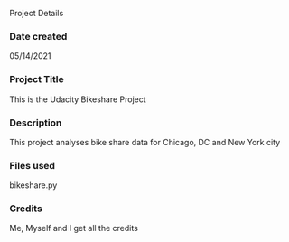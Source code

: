Project Details
### Date created
05/14/2021

### Project Title
This is the Udacity Bikeshare Project

### Description
This project analyses bike share data for Chicago, DC and New York city

### Files used
bikeshare.py

### Credits
Me, Myself and I get all the credits
